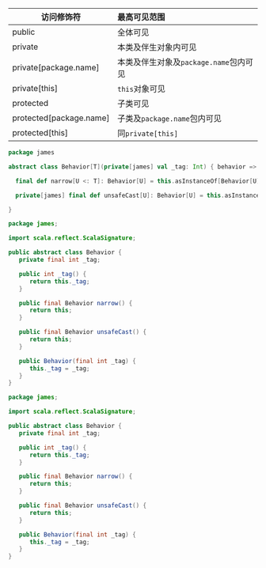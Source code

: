 | 访问修饰符              | 最高可见范围                           |
| ----------------------- | :------------------------------------- |
| public                  | 全体可见                               |
| private                 | 本类及伴生对象内可见                   |
| private[package.name]   | 本类及伴生对象及`package.name`包内可见 |
| private[this]           | `this`对象可见                         |
| protected               | 子类可见                               |
| protected[package.name] | 子类及`package.name`包内可见           |
| protected[this]         | 同`private[this]`                     |



```scala
package james

abstract class Behavior[T](private[james] val _tag: Int) { behavior =>

  final def narrow[U <: T]: Behavior[U] = this.asInstanceOf[Behavior[U]]

  private[james] final def unsafeCast[U]: Behavior[U] = this.asInstanceOf[Behavior[U]]

}
```

```java
package james;

import scala.reflect.ScalaSignature;

public abstract class Behavior {
   private final int _tag;

   public int _tag() {
      return this._tag;
   }

   public final Behavior narrow() {
      return this;
   }

   public final Behavior unsafeCast() {
      return this;
   }

   public Behavior(final int _tag) {
      this._tag = _tag;
   }
}

package james;

import scala.reflect.ScalaSignature;

public abstract class Behavior {
   private final int _tag;

   public int _tag() {
      return this._tag;
   }

   public final Behavior narrow() {
      return this;
   }

   public final Behavior unsafeCast() {
      return this;
   }

   public Behavior(final int _tag) {
      this._tag = _tag;
   }
}
```